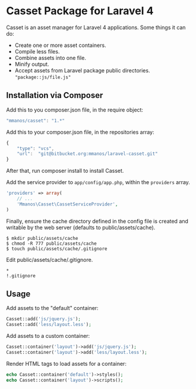 Casset Package for Laravel 4
============================

Casset is an asset manager for Laravel 4 applications. Some things it can do:

* Create one or more asset containers.
* Compile less files.
* Combine assets into one file.
* Minify output.
* Accept assets from Laravel package public directories. `"package::js/file.js"`

Installation via Composer
-------------------------

Add this to you composer.json file, in the require object:

```javascript
"mmanos/casset": "1.*"
```

Add this to your composer.json file, in the repositories array:

```javascript
{
	"type": "vcs",
	"url":  "git@bitbucket.org:mmanos/laravel-casset.git"
}
```

After that, run composer install to install Casset.

Add the service provider to `app/config/app.php`, within the `providers` array.

```php
'providers' => array(
	// ...
	'Mmanos\Casset\CassetServiceProvider',
)
```

Finally, ensure the cache directory defined in the config file is created
and writable by the web server (defaults to public/assets/cache).

```console
$ mkdir public/assets/cache
$ chmod -R 777 public/assets/cache
$ touch public/assets/cache/.gitignore
```

Edit public/assets/cache/.gitignore.

```
*
!.gitignore
```

Usage
-----

Add assets to the "default" container:

```php
Casset::add('js/jquery.js');
Casset::add('less/layout.less');
```

Add assets to a custom container:

```php
Casset::container('layout')->add('js/jquery.js');
Casset::container('layout')->add('less/layout.less');
```

Render HTML tags to load assets for a container:

```php
echo Casset::container('default')->styles();
echo Casset::container('layout')->scripts();
```
